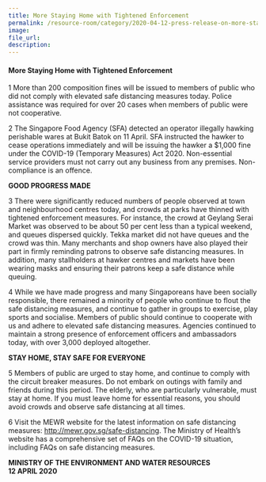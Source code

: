 ```yaml
---  
title: More Staying Home with Tightened Enforcement  
permalink: /resource-room/category/2020-04-12-press-release-on-more-staying-home-with-tightened-enforcement/  
image:  
file_url:  
description:  
---  
```


#### More Staying Home with Tightened Enforcement  

1 More than 200 composition fines will be issued to members of public who did not comply with elevated safe distancing measures today. Police assistance was required for over 20 cases when members of public were not cooperative.  

2 The Singapore Food Agency (SFA) detected an operator illegally hawking perishable wares at Bukit Batok on 11 April. SFA instructed the hawker to cease operations immediately and will be issuing the hawker a $1,000 fine under the COVID-19 (Temporary Measures) Act 2020. Non-essential service providers must not carry out any business from any premises. Non-compliance is an offence.  

**GOOD PROGRESS MADE**  

3 There were significantly reduced numbers of people observed at town and neighbourhood centres today, and crowds at parks have thinned with tightened enforcement measures. For instance, the crowd at Geylang Serai Market was observed to be about 50 per cent less than a typical weekend, and queues dispersed quickly. Tekka market did not have queues and the crowd was thin. Many merchants and shop owners have also played their part in firmly reminding patrons to observe safe distancing measures. In addition, many stallholders at hawker centres and markets have been wearing masks and ensuring their patrons keep a safe distance while queuing.  

4 While we have made progress and many Singaporeans have been socially responsible, there remained a minority of people who continue to flout the safe distancing measures, and continue to gather in groups to exercise, play sports and socialise.  Members of public should continue to cooperate with us and adhere to elevated safe distancing measures. Agencies continued to maintain a strong presence of enforcement officers and ambassadors today, with over 3,000 deployed altogether.  

**STAY HOME, STAY SAFE FOR EVERYONE**  

5 Members of public are urged to stay home, and continue to comply with the circuit breaker measures. Do not embark on outings with family and friends during this period. The elderly, who are particularly vulnerable, must stay at home. If you must leave home for essential reasons, you should avoid crowds and observe safe distancing at all times.  

6 Visit the MEWR website for the latest information on safe distancing measures: <http://mewr.gov.sg/safe-distancing>. The Ministry of Health’s website has a comprehensive set of FAQs on the COVID-19 situation, including FAQs on safe distancing measures.  

**MINISTRY OF THE ENVIRONMENT AND WATER RESOURCES**  
**12 APRIL 2020**  

